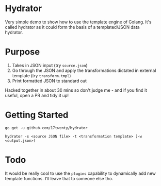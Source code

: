 # Hydrator

Very simple demo to show how to use the template engine of Golang. It's called hydrator
as it could form the basis of a templated/JSON data hydrator.

# Purpose

1. Takes in JSON input (try `source.json`)
2. Go through the JSON and apply the transformations dictated in external template (try `transform.tmpl`)
3. Print formatted JSON to standard out

Hacked together in about 30 mins so don't judge me - and if you find it useful,
open a PR and tidy it up!

# Getting Started

`go get -u github.com/17twenty/hydrator`

```
hydrator -s <source JSON file> -t <transformation template> [-w <output.json>]
```

# Todo

It would be really cool to use the `plugins` capability to dynamically add new
template functions. I'll leave that to someone else tho.